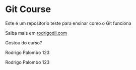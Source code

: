 # Git Course

Este é um repositorio teste para ensinar como o Git funciona

Saiba mais em [rodrigodil.com](https://rodrigodil.com)


Gostou do curso?

Rodrigo Palombo 123

Rodrigo Palombo 123
